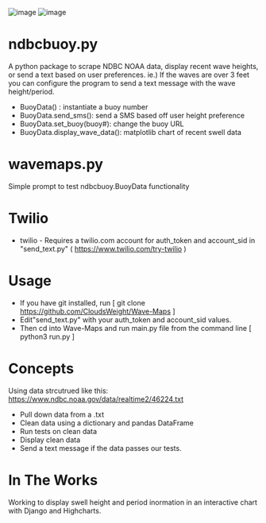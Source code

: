 ![image](https://raw.githubusercontent.com/CloudsWeight/wavemaps/main/wavemaps.png)
![image](https://user-images.githubusercontent.com/22231598/144370659-4d961def-1f48-400e-9d4e-16fdec80a194.png)

# ndbcbuoy.py
A python package to scrape NDBC NOAA data, display recent wave heights, or send a text based on user preferences.  ie.) If the waves are over 3 feet you can configure the program to send a text message with the wave height/period.  
* BuoyData() : instantiate a buoy number 
* BuoyData.send_sms(): send a SMS based off user height preference
* BuoyData.set_buoy(buoy#): change the buoy URL
* BuoyData.display_wave_data():  matplotlib chart of recent swell data


# wavemaps.py
Simple prompt to test ndbcbuoy.BuoyData functionality 

# Twilio
* twilio - Requires a twilio.com account for auth_token and account_sid in "send_text.py" ( https://www.twilio.com/try-twilio )


# Usage
* If you have git installed, run [ git clone https://github.com/CloudsWeight/Wave-Maps ]
* Edit"send_text.py" with your auth_token and account_sid values.
* Then cd into Wave-Maps and run main.py file from the command line [ python3 run.py ]

# Concepts
Using data strcutrued like this: https://www.ndbc.noaa.gov/data/realtime2/46224.txt
* Pull down data from a .txt  
* Clean data using a dictionary and pandas DataFrame 
* Run tests on clean data
* Display clean data
* Send a text message if the data passes our tests.  

# In The Works
Working to display swell height and period inormation in an interactive chart with Django and Highcharts.


